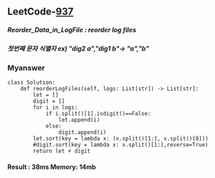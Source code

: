 <h2>LeetCode-<a href="https://leetcode.com/problems/reorder-data-in-log-files/">937</a></h2>
<h5>Reorder_Data_in_LogFile : reorder log files</h5>
<h5>첫번째 문자 식별자 ex) "dig2 a","dig1 b"-&gt; "a","b"</h5><h3>Myanswer</h3><div class="codehilite"><pre><span></span><code><span class="k">class</span> <span class="nc">Solution</span><span class="p">:</span>
    <span class="k">def</span> <span class="nf">reorderLogFiles</span><span class="p">(</span><span class="bp">self</span><span class="p">,</span> <span class="n">logs</span><span class="p">:</span> <span class="n">List</span><span class="p">[</span><span class="nb">str</span><span class="p">])</span> <span class="o">-&gt;</span> <span class="n">List</span><span class="p">[</span><span class="nb">str</span><span class="p">]:</span>   
        <span class="n">let</span> <span class="o">=</span> <span class="p">[]</span>
        <span class="n">digit</span> <span class="o">=</span> <span class="p">[]</span>
        <span class="k">for</span> <span class="n">i</span> <span class="ow">in</span> <span class="n">logs</span><span class="p">:</span>
            <span class="k">if</span> <span class="n">i</span><span class="o">.</span><span class="n">split</span><span class="p">()[</span><span class="mi">1</span><span class="p">]</span><span class="o">.</span><span class="n">isdigit</span><span class="p">()</span><span class="o">==</span><span class="kc">False</span><span class="p">:</span>
                <span class="n">let</span><span class="o">.</span><span class="n">append</span><span class="p">(</span><span class="n">i</span><span class="p">)</span>
            <span class="k">else</span><span class="p">:</span>
                <span class="n">digit</span><span class="o">.</span><span class="n">append</span><span class="p">(</span><span class="n">i</span><span class="p">)</span> 
        <span class="n">let</span><span class="o">.</span><span class="n">sort</span><span class="p">(</span><span class="n">key</span> <span class="o">=</span> <span class="k">lambda</span> <span class="n">x</span><span class="p">:</span> <span class="p">(</span><span class="n">x</span><span class="o">.</span><span class="n">split</span><span class="p">()[</span><span class="mi">1</span><span class="p">:],</span> <span class="n">x</span><span class="o">.</span><span class="n">split</span><span class="p">()[</span><span class="mi">0</span><span class="p">]))</span>
        <span class="c1">#digit.sort(key = lambda x: x.split()[1:],reverse=True)</span>
        <span class="k">return</span> <span class="n">let</span> <span class="o">+</span> <span class="n">digit</span>
</code></pre></div><h4>Result : 38ms Memory: 14mb</h4>